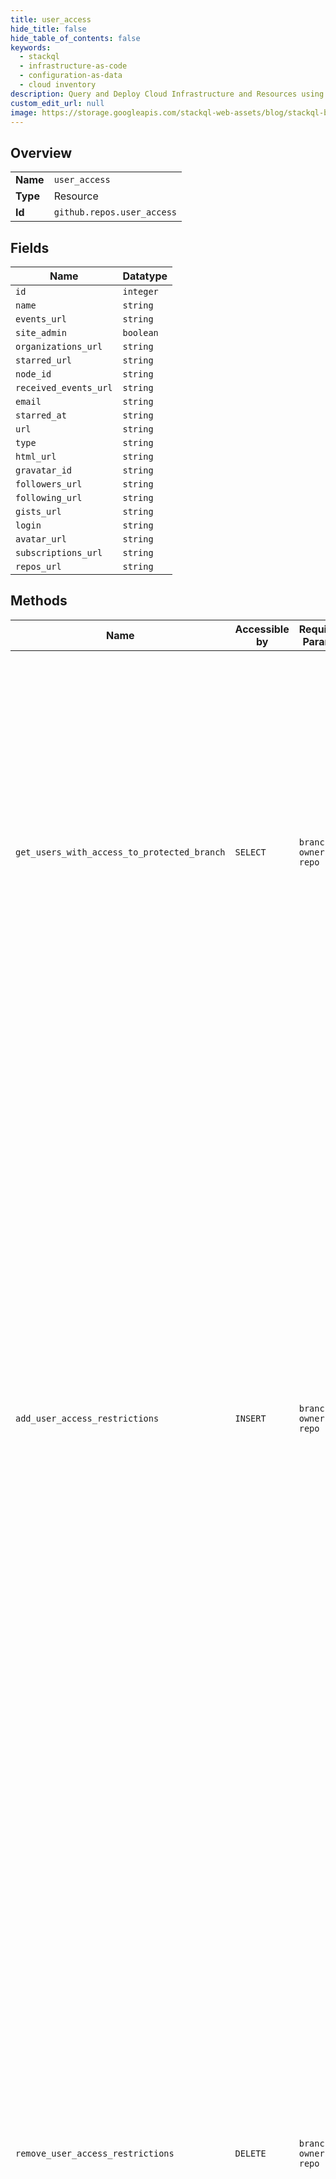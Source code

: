 ```yaml
---
title: user_access
hide_title: false
hide_table_of_contents: false
keywords:
  - stackql
  - infrastructure-as-code
  - configuration-as-data
  - cloud inventory
description: Query and Deploy Cloud Infrastructure and Resources using SQL
custom_edit_url: null
image: https://storage.googleapis.com/stackql-web-assets/blog/stackql-blog-post-featured-image.png
---
```

  
    

## Overview
<table><tbody>
<tr><td><b>Name</b></td><td><code>user_access</code></td></tr>
<tr><td><b>Type</b></td><td>Resource</td></tr>
<tr><td><b>Id</b></td><td><code>github.repos.user_access</code></td></tr>
</tbody></table>

## Fields
| Name | Datatype |
| ---- | -------- |
| `id` | `integer` |
| `name` | `string` |
| `events_url` | `string` |
| `site_admin` | `boolean` |
| `organizations_url` | `string` |
| `starred_url` | `string` |
| `node_id` | `string` |
| `received_events_url` | `string` |
| `email` | `string` |
| `starred_at` | `string` |
| `url` | `string` |
| `type` | `string` |
| `html_url` | `string` |
| `gravatar_id` | `string` |
| `followers_url` | `string` |
| `following_url` | `string` |
| `gists_url` | `string` |
| `login` | `string` |
| `avatar_url` | `string` |
| `subscriptions_url` | `string` |
| `repos_url` | `string` |
## Methods
| Name | Accessible by | Required Params | Description |
| ---- | ------------- | --------------- | ----------- |
| `get_users_with_access_to_protected_branch` | `SELECT` | `branch, owner, repo` | Protected branches are available in public repositories with GitHub Free and GitHub Free for organizations, and in public and private repositories with GitHub Pro, GitHub Team, GitHub Enterprise Cloud, and GitHub Enterprise Server. For more information, see [GitHub's products](https://docs.github.com/github/getting-started-with-github/githubs-products) in the GitHub Help documentation.<br /><br />Lists the people who have push access to this branch. |
| `add_user_access_restrictions` | `INSERT` | `branch, owner, repo` | Protected branches are available in public repositories with GitHub Free and GitHub Free for organizations, and in public and private repositories with GitHub Pro, GitHub Team, GitHub Enterprise Cloud, and GitHub Enterprise Server. For more information, see [GitHub's products](https://docs.github.com/github/getting-started-with-github/githubs-products) in the GitHub Help documentation.<br /><br />Grants the specified people push access for this branch.<br /><br />\| Type    \| Description                                                                                                                   \|<br />\| ------- \| ----------------------------------------------------------------------------------------------------------------------------- \|<br />\| `array` \| Usernames for people who can have push access. **Note**: The list of users, apps, and teams in total is limited to 100 items. \| |
| `remove_user_access_restrictions` | `DELETE` | `branch, owner, repo` | Protected branches are available in public repositories with GitHub Free and GitHub Free for organizations, and in public and private repositories with GitHub Pro, GitHub Team, GitHub Enterprise Cloud, and GitHub Enterprise Server. For more information, see [GitHub's products](https://docs.github.com/github/getting-started-with-github/githubs-products) in the GitHub Help documentation.<br /><br />Removes the ability of a user to push to this branch.<br /><br />\| Type    \| Description                                                                                                                                   \|<br />\| ------- \| --------------------------------------------------------------------------------------------------------------------------------------------- \|<br />\| `array` \| Usernames of the people who should no longer have push access. **Note**: The list of users, apps, and teams in total is limited to 100 items. \| |
| `set_user_access_restrictions` | `EXEC` | `branch, owner, repo` | Protected branches are available in public repositories with GitHub Free and GitHub Free for organizations, and in public and private repositories with GitHub Pro, GitHub Team, GitHub Enterprise Cloud, and GitHub Enterprise Server. For more information, see [GitHub's products](https://docs.github.com/github/getting-started-with-github/githubs-products) in the GitHub Help documentation.<br /><br />Replaces the list of people that have push access to this branch. This removes all people that previously had push access and grants push access to the new list of people.<br /><br />\| Type    \| Description                                                                                                                   \|<br />\| ------- \| ----------------------------------------------------------------------------------------------------------------------------- \|<br />\| `array` \| Usernames for people who can have push access. **Note**: The list of users, apps, and teams in total is limited to 100 items. \| |
